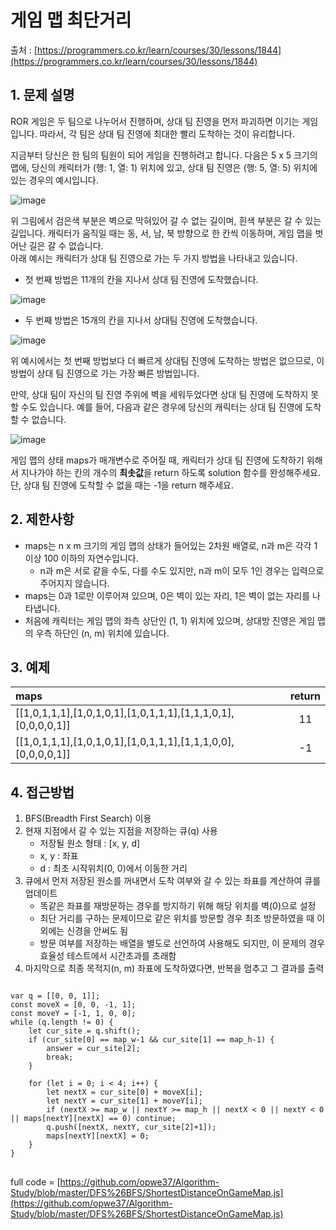 게임 맵 최단거리
=========
출처 : [https://programmers.co.kr/learn/courses/30/lessons/1844](https://programmers.co.kr/learn/courses/30/lessons/1844)

## 1. 문제 설명


ROR 게임은 두 팀으로 나누어서 진행하며, 상대 팀 진영을 먼저 파괴하면 이기는 게임입니다. 따라서, 각 팀은 상대 팀 진영에 최대한 빨리 도착하는 것이 유리합니다.

지금부터 당신은 한 팀의 팀원이 되어 게임을 진행하려고 합니다. 다음은 5 x 5 크기의 맵에, 당신의 캐릭터가 (행: 1, 열: 1) 위치에 있고, 상대 팀 진영은 (행: 5, 열: 5) 위치에 있는 경우의 예시입니다.

![image](https://res.cloudinary.com/jistring93/image/upload/v1482130533/%EC%B5%9C%EB%8B%A8%EA%B1%B0%EB%A6%AC1_sxuruo.png)

위 그림에서 검은색 부분은 벽으로 막혀있어 갈 수 없는 길이며, 흰색 부분은 갈 수 있는 길입니다. 캐릭터가 움직일 때는 동, 서, 남, 북 방향으로 한 칸씩 이동하며, 게임 맵을 벗어난 길은 갈 수 없습니다.  
아래 예시는 캐릭터가 상대 팀 진영으로 가는 두 가지 방법을 나타내고 있습니다.

-   첫 번째 방법은 11개의 칸을 지나서 상대 팀 진영에 도착했습니다.

![image](https://res.cloudinary.com/jistring93/image/upload/v1482130625/%EC%B5%9C%EB%8B%A8%EA%B1%B0%EB%A6%AC2_hnjd3b.png)

-   두 번째 방법은 15개의 칸을 지나서 상대팀 진영에 도착했습니다.

![image](https://res.cloudinary.com/jistring93/image/upload/v1482130687/%EC%B5%9C%EB%8B%A8%EA%B1%B0%EB%A6%AC3_ntxygd.png)

위 예시에서는 첫 번째 방법보다 더 빠르게 상대팀 진영에 도착하는 방법은 없으므로, 이 방법이 상대 팀 진영으로 가는 가장 빠른 방법입니다.

만약, 상대 팀이 자신의 팀 진영 주위에 벽을 세워두었다면 상대 팀 진영에 도착하지 못할 수도 있습니다. 예를 들어, 다음과 같은 경우에 당신의 캐릭터는 상대 팀 진영에 도착할 수 없습니다.

![image](https://res.cloudinary.com/jistring93/image/upload/v1482130852/%EC%B5%9C%EB%8B%A8%EA%B1%B0%EB%A6%AC4_of9xfg.png)

게임 맵의 상태 maps가 매개변수로 주어질 때, 캐릭터가 상대 팀 진영에 도착하기 위해서 지나가야 하는 칸의 개수의  **최솟값**을 return 하도록 solution 함수를 완성해주세요. 단, 상대 팀 진영에 도착할 수 없을 때는 -1을 return 해주세요.

## 2. 제한사항
-   maps는 n x m 크기의 게임 맵의 상태가 들어있는 2차원 배열로, n과 m은 각각 1 이상 100 이하의 자연수입니다.
    -   n과 m은 서로 같을 수도, 다를 수도 있지만, n과 m이 모두 1인 경우는 입력으로 주어지지 않습니다.
-   maps는 0과 1로만 이루어져 있으며, 0은 벽이 있는 자리, 1은 벽이 없는 자리를 나타냅니다.
-   처음에 캐릭터는 게임 맵의 좌측 상단인 (1, 1) 위치에 있으며, 상대방 진영은 게임 맵의 우측 하단인 (n, m) 위치에 있습니다.

## 3. 예제
maps|return|
|:---|:---:|
[[1,0,1,1,1],[1,0,1,0,1],[1,0,1,1,1],[1,1,1,0,1],[0,0,0,0,1]]|11
[[1,0,1,1,1],[1,0,1,0,1],[1,0,1,1,1],[1,1,1,0,0],[0,0,0,0,1]]|-1
## 4. 접근방법

1. BFS(Breadth First Search) 이용
2. 현재 지점에서 갈 수 있는 지점을 저장하는 큐(q) 사용
	- 저장될 원소 형태 : [x, y, d]
	- x, y : 좌표
	- d : 최초 시작위치(0, 0)에서 이동한 거리
3. 큐에서 먼저 저장된 원소를 꺼내면서 도착 여부와 갈 수 있는 좌표를 계산하여 큐를 업데이트
	- 똑같은 좌표를 재방문하는 경우를 방지하기 위해 해당 위치를 벽(0)으로 설정
	- 최단 거리를 구하는 문제이므로 같은 위치를 방문할 경우 최초 방문하였을 때 이외에는 신경을 안써도 됨
	- 방문 여부를 저장하는 배열을 별도로 선언하여 사용해도 되지만, 이 문제의 경우 효율성 테스트에서 시간초과를 초래함
4. 마지막으로 최종 목적지(n, m) 좌표에 도착하였다면, 반복을 멈추고 그 결과를 출력

<pre>
<code>
var q = [[0, 0, 1]];
const moveX = [0, 0, -1, 1];
const moveY = [-1, 1, 0, 0];
while (q.length != 0) {
    let cur_site = q.shift();
    if (cur_site[0] == map_w-1 && cur_site[1] == map_h-1) {
        answer = cur_site[2];
        break;
    }

    for (let i = 0; i < 4; i++) {
        let nextX = cur_site[0] + moveX[i];
        let nextY = cur_site[1] + moveY[i];
        if (nextX >= map_w || nextY >= map_h || nextX < 0 || nextY < 0 || maps[nextY][nextX] == 0) continue;
        q.push([nextX, nextY, cur_site[2]+1]);
        maps[nextY][nextX] = 0;
    }
}
</code>
</pre>
full code = [https://github.com/opwe37/Algorithm-Study/blob/master/DFS%26BFS/ShortestDistanceOnGameMap.js](https://github.com/opwe37/Algorithm-Study/blob/master/DFS%26BFS/ShortestDistanceOnGameMap.js)
